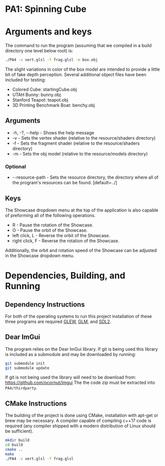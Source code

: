 # PA1: Spinning Cube

# Arguments and keys

The command to run the program (assuming that we compiled in a build directory one level below root) is:
```bash
./PA4 -v vert.glsl -f frag.glsl -m box.obj
```

The slight variations in color of the box model are intended to provide a little bit of fake depth perception.
Several additional object files have been included for testing:
* Colored Cube: startingCube.obj
* UTAH Bunny: bunny.obj
* Stanford Teapot: teapot.obj
* 3D Printing Benchmark Boat: benchy.obj

## Arguments
* -h, -?, --help - Shows the help message
* -v <file> - Sets the vertex shader (relative to the resource/shaders directory)
* -f <file> - Sets the fragment shader (relative to the resource/shaders directory)
* -m <file> - Sets the obj model (relative to the resource/models directory)
### Optional
* --resource-path <path> - Sets the resource directory, the directory where all of the program's resources can be found. [default=../]


## Keys
The Showcase dropdown menu at the top of the application is also capable of preforming all of the following operations.  

* R - Pause the rotation of the Showcase.
* O - Pause the orbit of the Showcase.
* left click, L - Reverse the orbit of the Showcase.
* right click, F - Reverse the rotation of the Showcase.

Additionally, the orbit and rotation speed of the Showcase can be adjusted in the Showcase dropdown menu.


# Dependencies, Building, and Running

## Dependency Instructions
For both of the operating systems to run this project installation of these three programs are required [GLEW](http://glew.sourceforge.net/), [GLM](http://glm.g-truc.net/0.9.7/index.html), and [SDL2](https://wiki.libsdl.org/Tutorials).

## Dear ImGui
The program relies on the Dear ImGui library. If git is being used this library is included as a submodule and may be downloaded by running:
```bash
git submodule init
git submodule update
```

If git is not being used the library will need to be download from: https://github.com/ocornut/imgui
The the code zip must be extracted into `PA4/thirdparty`.

## CMake Instructions
The building of the project is done using CMake, installation with apt-get or brew may be necessary. A compiler capable of compiling c++17 code is required (any compiler shipped with a modern distribution of Linux should be sufficient).

```bash
mkdir build
cd build
cmake ..
make
./PA4 -v vert.glsl -f frag.glsl  
```
